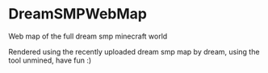 # DreamSMPWebMap
Web map of the full dream smp minecraft world

Rendered using the recently uploaded dream smp map by dream, using the tool unmined, have fun :)
